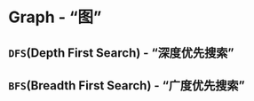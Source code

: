 # Graph - “图”

## `DFS`(Depth First Search) - “深度优先搜索”



## `BFS`(Breadth First Search) - “广度优先搜索”

